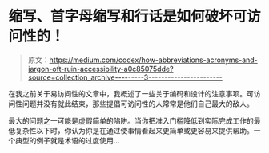 # 缩写、首字母缩写和行话是如何破坏可访问性的！

> 原文：<https://medium.com/codex/how-abbreviations-acronyms-and-jargon-oft-ruin-accessibility-a0c85075dde?source=collection_archive---------3----------------------->

在我之前关于易访问性的文章中，我概述了一些关于编码和设计的注意事项。可访问性问题并没有就此结束，那些提倡可访问性的人常常是他们自己最大的敌人。

最大的问题之一可能是虚假简单的陷阱。当你把准入门槛降低到实际完成工作的最低复杂性以下时，你认为你是在通过使事情看起来更简单或更容易来提供帮助。一个典型的例子就是术语的过度使用…
